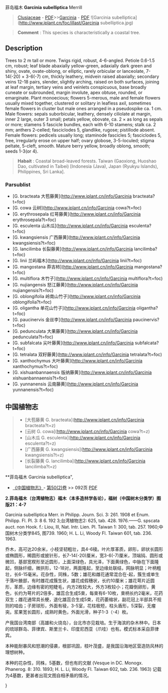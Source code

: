 菲岛福木 **Garcinia subelliptica** Merrill

> [Clusiaceae](http://www.iplant.cn/info/Clusiaceae?t=foc) - [PDF](http://www.iplant.cn/foc/pdf/Clusiaceae.pdf)>>[Garcinia](http://www.iplant.cn/info/Garcinia?t=foc) - [PDF](http://www.iplant.cn/foc/pdf/Garcinia.pdf)
![Garcinia subelliptica](http://www.iplant.cn/foc/illast/Garcinia subelliptica.jpg)

> **Comment** : 
> This species is characteristically a coastal tree.

## Description

Trees to 2 m tall or more. Twigs rigid, robust, 4-6-angled. Petiole 0.6-1.5 cm, robust; leaf blade abaxially yellow-green, adaxially dark green and shiny, ovate, ovate-oblong, or elliptic, rarely orbicular or lanceolate, 7-14(-20) × 3-6(-7) cm, thickly leathery, midvein raised abaxially; secondary veins 12-18 pairs, slender, slightly arching, raised on both surfaces, joining at leaf margin, tertiary veins and veinlets conspicuous, base broadly cuneate or subrounded, margin involute, apex obtuse, rounded, or emarginate. Plant monoecious; flowers 5-merous, male and female flowers usually mixed together, clustered or solitary in leafless axil, sometimes female flowers in cluster but male ones arranged in a pseudospike ca. 1 cm. Male flowers: sepals suborbicular, leathery, densely ciliolate at margin, inner 2 large, outer 3 small; petals yellow, obovate, ca. 2 × as long as sepals or more; stamens 5 fascicle bundles, each with 6-10 stamens; stalk ca. 2 mm; anthers 2-celled; fasciclodes 5, glandlike, rugose; pistillode absent. Female flowers: pedicels usually long; staminode fascicles 5; fasciclodes 5, free, irregularly erose on upper half; ovary globose, 3-5-loculed; stigma peltate, 5-cleft, smooth. Mature berry yellow, broadly oblong, smooth; seeds 1-3(or 4).

> **Habait** : 
> Coastal broad-leaved forests. Taiwan (Gaoxiong, Huoshao Dao, cultivated in Taibei) [Indonesia (Java), Japan (Ryukyu Islands), Philippines, Sri Lanka].

### Parsublist

* [G.  bracteata  大苞藤黄](http://www.iplant.cn/info/Garcinia bracteata?t=foc)
* [G.  cowa  云树](http://www.iplant.cn/info/Garcinia cowa?t=foc)
* [G.  erythrosepala  红萼藤黄](http://www.iplant.cn/info/Garcinia erythrosepala?t=foc)
* [G.  esculenta  山木瓜](http://www.iplant.cn/info/Garcinia esculenta?t=foc)
* [G.  kwangsiensis  广西藤黄](http://www.iplant.cn/info/Garcinia kwangsiensis?t=foc)
* [G.  lancilimba  长裂藤黄](http://www.iplant.cn/info/Garcinia lancilimba?t=foc)
* [G.  linii  兰屿福木](http://www.iplant.cn/info/Garcinia linii?t=foc)
* [G.  mangostana  莽吉柿](http://www.iplant.cn/info/Garcinia mangostana?t=foc)
* [G.  multiflora  木竹子](http://www.iplant.cn/info/Garcinia multiflora?t=foc)
* [G.  nujiangensis  怒江藤黄](http://www.iplant.cn/info/Garcinia nujiangensis?t=foc)
* [G.  oblongifolia  岭南山竹子](http://www.iplant.cn/info/Garcinia oblongifolia?t=foc)
* [G.  oligantha  单花山竹子](http://www.iplant.cn/info/Garcinia oligantha?t=foc)
* [G.  paucinervis  金丝李](http://www.iplant.cn/info/Garcinia paucinervis?t=foc)
* [G.  pedunculata  大果藤黄](http://www.iplant.cn/info/Garcinia pedunculata?t=foc)
* [G.  subfalcata  尖叶藤黄](http://www.iplant.cn/info/Garcinia subfalcata?t=foc)
* [G.  tetralata  双籽藤黄](http://www.iplant.cn/info/Garcinia tetralata?t=foc)
* [G.  xanthochymus  大叶藤黄](http://www.iplant.cn/info/Garcinia xanthochymus?t=foc)
* [G.  xishuanbannaensis  版纳藤黄](http://www.iplant.cn/info/Garcinia xishuanbannaensis?t=foc)
* [G.  yunnanensis  云南藤黄](http://www.iplant.cn/info/Garcinia yunnanensis?t=foc)

## 中国植物志

> * [大苞藤黄  G.  bracteata](http://www.iplant.cn/info/Garcinia bracteata?t=z)
> * [云树  G.  cowa](http://www.iplant.cn/info/Garcinia cowa?t=z)
> * [山木瓜  G.  esculenta](http://www.iplant.cn/info/Garcinia esculenta?t=z)
> * [广西藤黄  G.  kwangsiensis](http://www.iplant.cn/info/Garcinia kwangsiensis?t=z)
> * [长裂藤黄  G.  lancilimba](http://www.iplant.cn/info/Garcinia lancilimba?t=z)

**菲岛福木 Garcinia subelliptica",

* [《中国植物志》](http://www.iplant.cn/frps)- [第50(2)卷](http://www.iplant.cn/frps/vol/50(2)) >> 092页 [PDF](http://www.iplant.cn/frps/pdf/50(2)/092.PDF)

**2.菲岛福木（台湾植物志）福木（本多造林学各论），福树（中国树木分类学）图版21：4-7**

Garcinia subelliptica Merr. in Philipp. Journ. Sci. 3: 261. 1908 et Enum. Philipp. Fl. Pl. 3: 8 6. 192 3;台湾植物志2: 625, tab. 428. 1976.——G. spscata auct. non Hook. f.: Liou, Ill, Nat. Intr. Lien. Pl. Taiwan 1: 300, tab. 257. 1960;中国树木分类学845, 图739. 1960; H. L. Li, Woody Fl. Taiwan 601, tab. 236. 1963.

乔木，高可达20余米，小枝坚韧粗壮，具4-6稜。叶片厚革质，卵形，卵状长圆形或椭圆形，稀圆形或披针形，长7-14(-20)厘米，宽3-6(-7)厘米，顶端钝、圆形或微凹，基部宽楔形至近圆形，上面深绿色，具光泽，下面黄绿色，中脉在下面隆起，侧脉纤细，微拱形，12-18对，两面隆起，至边缘处联结，网脉明显；叶柄粗壮，长6-15毫米。花杂性，同株，5数；雄花和雌花通常混合在-起，簇生或单生于落叶腋部，有时雌花成簇生状，雄花成假穗状，长约10厘米；雄花萼片近圆形，革质，边缘有密的短睫毛，内方2枚较大，外方3枚较小；花瓣倒卵形，黄色，长约为萼片的2倍多，雄蕊合生成5束，每束有6-10枚，束柄长约2毫米，花药双生；雌花通常具长梗，退化雄蕊合生成5束，花药萎缩状，副花冠上半部具不规则的啮齿；子房球形，外面有稜，3-5室，花柱极短，柱头盾形，5深裂，无瘤突。浆果宽长圆形，成熟时黄色，外面光滑，种子1-3（-4）枚。

产我国台湾南部（高雄和火烧岛），台北市亦见栽培。生于海滨的杂木林中。日本的琉球群岛、菲律宾、斯里兰卡、印度尼西亚（爪哇）也有。模式标本采自菲律宾。

本种能耐暴风和怒潮的侵袭，根部巩固，枝叶茂盛，是我国沿海地区营造防风林的理想树种。

本种的花杂性，同株，5基数，但也有的文献 (Vesque in DC. Monogx. Phanerog. 8: 310. 1893; H. L. Li, Woody Fl. Taiwan 602, tab. 236. 1963) 记载为4基数，更甚者出现文图自相矛盾的情况。

}